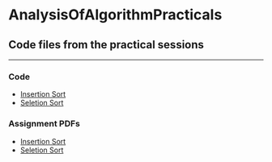 # AnalysisOfAlgorithmPracticals

## Code files from the practical sessions

---

### Code

- [Insertion Sort](code/InsertionSort.c)
- [Seletion Sort](code/SelectionSorts.c)


### Assignment PDFs

- [Insertion Sort](assignentPDF/InsertionSort.pdf)
- [Seletion Sort](assignentPDF/SelectionSorts.pdf)
